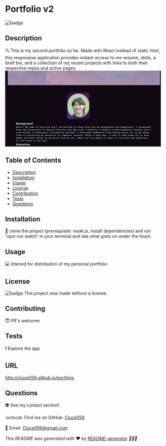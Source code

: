 # Portfolio v2
  ![badge](https://img.shields.io/badge/license--blueviolet)
  <br />
  ## Description
  :mag: This is my second portfolio so far. Made with React instead of static html, this responsive application provides instant access to me resume, skills, a brief bio, and a collection of my recent projects with links to both their respective repos and active pages. 
![screenshot](./src/assets/img/portfoliov2ss.png)
  ## Table of Contents
  - [Description](#description)
  - [Installation](#installation)
  - [Usage](#usage)
  - [License](#license)
  - [Contributing](#contributing)
  - [Tests](#tests)
  - [Questions](#questions)
  ## Installation
  :floppy_disk: 
  clone the project (prerequisite: node.js, install dependencies) and run 'npm run watch' in your terminal and see what goes on under the hood.
  ## Usage
  :computer:  Intened for distribution of my personal portfolio 
  ## License
  ![badge](https://img.shields.io/badge/license--blueviolet)
  This project was made without a license.
  ## Contributing
  :innocent: PR's welcome
  ## Tests
  :exclamation: 
  Explore the app
  ## URL
http://cluce059.github.io/portfolio
  ## Questions
  :alien: See my contact section!<br />
  <br />
  :octocat: Find me on GitHub: [Cluce059](https://github.com/Cluce059)<br />
  <br />
  :speech_balloon: Email: Cluce059@gmail.com<br /><br />
  _This README was generated with :heart: by [README-generator](https://github.com/Cluce059/readme-generator)  :eyes::eyes::eyes:_